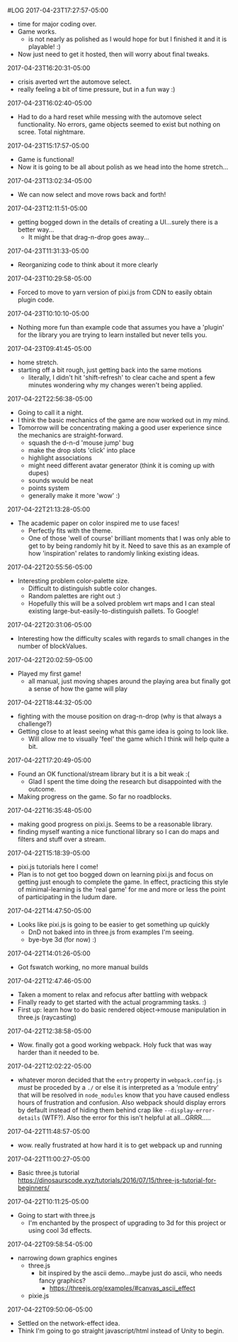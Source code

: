 #LOG
2017-04-23T17:27:57-05:00
- time for major coding over.
- Game works.
	- is not nearly as polished as I would hope for but I finished it and it is playable! :)
- Now just need to get it hosted, then will worry about final tweaks.

2017-04-23T16:20:31-05:00
- crisis averted wrt the automove select.
- really feeling a bit of time pressure, but in a fun way :)

2017-04-23T16:02:40-05:00
- Had to do a hard reset while messing with the automove select functionality. No errors, game objects seemed to exist but nothing on scree. Total nightmare.

2017-04-23T15:17:57-05:00
- Game is functional!
- Now it is going to be all about polish as we head into the home stretch...

2017-04-23T13:02:34-05:00
- We can now select and move rows back and forth!

2017-04-23T12:11:51-05:00
- getting bogged down in the details of creating a UI...surely there is a better way...
	- It might be that drag-n-drop goes away...

2017-04-23T11:31:33-05:00
- Reorganizing code to think about it more clearly

2017-04-23T10:29:58-05:00
- Forced to move to yarn version of pixi.js from CDN to easily obtain plugin code. 

2017-04-23T10:10:10-05:00
- Nothing more fun than example code that assumes you have a 'plugin' for the library you are trying to learn installed but never tells you.


2017-04-23T09:41:45-05:00
- home stretch.
- starting off a bit rough, just getting back into the same motions
	- literally, I didn't hit 'shift-refresh' to clear cache and spent a few minutes wondering why my changes weren't being applied.



2017-04-22T22:56:38-05:00
- Going to call it a night.
- I think the basic mechanics of the game are now worked out in my mind.
- Tomorrow will be concentrating making a good user experience since the mechanics are straight-forward.
	- squash the d-n-d 'mouse jump' bug
	- make the drop slots 'click' into place
	- highlight associations
	- might need different avatar generator (think it is coming up with dupes)
	- sounds would be neat
	- points system
	- generally make it more 'wow' :)

2017-04-22T21:13:28-05:00
- The academic paper on color inspired me to use faces!
	- Perfectly fits with the theme.
	- One of those 'well of course' brilliant moments that I was only able to get to by being randomly hit by it. Need to save this as an example of how 'inspiration' relates to randomly linking existing ideas.

2017-04-22T20:55:56-05:00
- Interesting problem color-palette size.
	- Difficult to distinguish subtle color changes.
	- Random palettes are right out :)
	- Hopefully this will be a solved problem wrt maps and I can steal existing large-but-easily-to-distinguish pallets. To Google!

2017-04-22T20:31:06-05:00
- Interesting how the difficulty scales with regards to small changes in the number of blockValues.

2017-04-22T20:02:59-05:00
- Played my first game!
	- all manual, just moving shapes around the playing area but finally got a sense of how the game will play

2017-04-22T18:44:32-05:00
- fighting with the mouse position on drag-n-drop (why is that always a challenge?)
- Getting close to at least seeing what this game idea is going to look like.
	- Will allow me to visually 'feel' the game which I think will help quite a bit.

2017-04-22T17:20:49-05:00
- Found an OK functional/stream library but it is a bit weak :(
	- Glad I spent the time doing the research but disappointed with the outcome.
- Making progress on the game. So far no roadblocks.

2017-04-22T16:35:48-05:00
- making good progress on pixi.js. Seems to be a reasonable library.
- finding myself wanting a nice functional library so I can do maps and filters and stuff over a stream.

2017-04-22T15:18:39-05:00
- pixi.js tutorials here I come!
- Plan is to not get too bogged down on learning pixi.js and focus on getting just enough to complete the game. In effect, practicing this style of minimal-learning is the 'real game' for me and more or less the point of participating in the ludum dare. 


2017-04-22T14:47:50-05:00
- Looks like pixi.js is going to be easier to get something up quickly
	- DnD not baked into in three.js from examples I'm seeing.
	- bye-bye 3d (for now) :)



2017-04-22T14:01:26-05:00
- Got fswatch working, no more manual builds

2017-04-22T12:47:46-05:00
- Taken a moment to relax and refocus after battling with webpack
- Finally ready to get started with the actual programming tasks. :)
- First up: learn how to do basic rendered object->mouse manipulation in three.js (raycasting)

2017-04-22T12:38:58-05:00
- Wow. finally got a good working webpack. Holy fuck that was way harder than it needed to be.

2017-04-22T12:02:22-05:00
- whatever moron decided that the `entry` property in `webpack.config.js`  _must_ be proceded by a `./` or else it is interpreted as a 'module entry' that will be resolved in `node_modules` know that you have caused endless hours of frustration and confusion. Also webpack should display errors by default instead of hiding them behind crap like `--display-error-details` (WTF?). Also the error for this isn't helpful at all...GRRR.....

2017-04-22T11:48:57-05:00
- wow. really frustrated at how hard it is to get webpack up and running

2017-04-22T11:00:27-05:00
- Basic three.js tutorial
	https://dinosaurscode.xyz/tutorials/2016/07/15/three-js-tutorial-for-beginners/

2017-04-22T10:11:25-05:00
- Going to start with three.js 
	- I'm enchanted by the prospect of upgrading to 3d for this project or using cool 3d effects.

2017-04-22T09:58:54-05:00
- narrowing down graphics engines
	- three.js
		- bit inspired by the ascii demo...maybe just do ascii, who needs fancy graphics?
			- https://threejs.org/examples/#canvas_ascii_effect
	- pixie.js

2017-04-22T09:50:06-05:00
- Settled on the network-effect idea.
- Think I'm going to go straight javascript/html instead of Unity to begin.